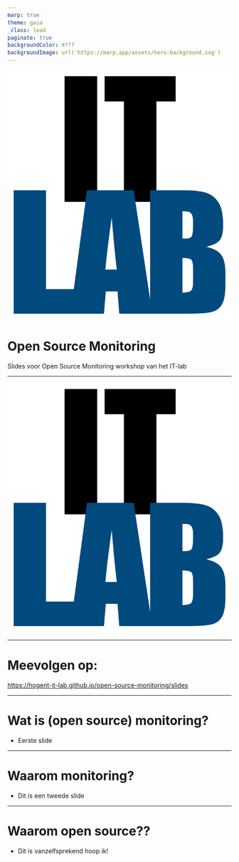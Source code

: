 ```yaml
---
marp: true
theme: gaia
_class: lead
paginate: true
backgroundColor: #fff
backgroundImage: url('https://marp.app/assets/hero-background.svg')
---
```


![bg left:40% 80%](./img/logo.png)

# **Open Source Monitoring**

Slides voor Open Source Monitoring workshop van het IT-lab


---

![bg left:100% 80%](./img/logo.png) <!-- Plaats voor logo voor openingsslide, foefel gerust met de sizes van de bg -->

---


# Meevolgen op:

https://hogent-it-lab.github.io/open-source-monitoring/slides <!-- URL naar de slides -->

<!-- ![QR bg right contain](./img/link_qr.png) QR-code naar de slides -->

---

# Wat is (open source) monitoring?

- Eerste slide



---

# Waarom monitoring?

- Dit is een tweede slide

---

# Waarom open source??

- Dit is vanzelfsprekend hoop ik!